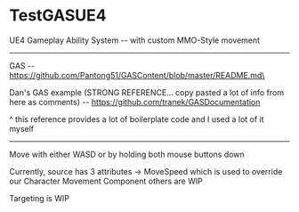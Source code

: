 # TestGASUE4

 UE4 Gameplay Ability System -- with custom MMO-Style movement
 
 -------------------------------------------------------------------------------------------------------------------------------------
 
 GAS -- https://github.com/Pantong51/GASContent/blob/master/README.md\
 
 Dan's GAS example (STRONG REFERENCE... copy pasted a lot of info from here as comments) -- https://github.com/tranek/GASDocumentation
 
 ^ this reference provides a lot of boilerplate code and I used a lot of it myself
 
 -------------------------------------------------------------------------------------------------------------------------------------
 
 Move with either WASD or by holding both mouse buttons down
 
 Currently, source has 3 attributes -> MoveSpeed which is used to override our Character Movement Component
 others are WIP
 
 Targeting is WIP
